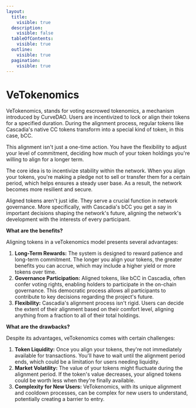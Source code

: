```yaml
---
layout:
  title:
    visible: true
  description:
    visible: false
  tableOfContents:
    visible: true
  outline:
    visible: true
  pagination:
    visible: true
---
```


# VeTokenomics

VeTokenomics, stands for voting escrowed tokenomics, a mechanism introduced by CurveDAO.  Users are incentivized to lock or align their tokens for a specified duration.  During the alignment process, regular tokens like Cascadia's native CC tokens transform into a special kind of token, in this case, bCC.

This alignment isn't just a one-time action.  You have the flexibility to adjust your level of commitment, deciding how much of your token holdings you're willing to align for a longer term.

The core idea is to incentivize stability within the network.  When you align your tokens, you're making a pledge not to sell or transfer them for a certain period, which helps ensures a steady user base.  As a result, the network becomes more resilient and secure.

Aligned tokens aren't just idle.  They serve a crucial function in network governance.  More specifically, with Cascadia's bCC you get a say in important decisions shaping the network's future, aligning the network's development with the interests of every participant.



**What are the benefits?**

Aligning tokens in a veTokenomics model presents several advantages:

1. **Long-Term Rewards:** The system is designed to reward patience and long-term commitment. The longer you align your tokens, the greater benefits you can accrue, which may include a higher yield or more tokens over time.
2. **Governance Participation:** Aligned tokens, like bCC in Cascadia, often confer voting rights, enabling holders to participate in the on-chain governance. This democratic process allows all participants to contribute to key decisions regarding the project's future.
3. **Flexibility:** Cascadia's alignment process isn't rigid. Users can decide the extent of their alignment based on their comfort level, aligning anything from a fraction to all of their total holdings.



**What are the drawbacks?**

Despite its advantages, veTokenomics comes with certain challenges:

1. **Token Liquidity:** Once you align your tokens, they're not immediately available for transactions. You'll have to wait until the alignment period ends, which could be a limitation for users needing liquidity.
2. **Market Volatility:** The value of your tokens might fluctuate during the alignment period. If the token's value decreases, your aligned tokens could be worth less when they're finally available.
3. **Complexity for New Users:** VeTokenomics, with its unique alignment and cooldown processes, can be complex for new users to understand, potentially creating a barrier to entry.
